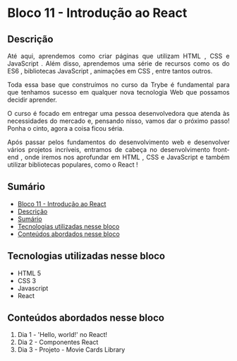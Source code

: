 # Bloco 11 - Introdução ao React

## Descrição
<p align="justify">
      Até aqui, aprendemos como criar páginas que utilizam HTML , CSS e JavaScript . Além disso, aprendemos uma série de recursos como os do ES6 , bibliotecas JavaScript , animações em CSS , entre tantos outros.
</p>
<p align="justify">
      Toda essa base que construímos no curso da Trybe é fundamental para que tenhamos sucesso em qualquer nova tecnologia Web que possamos decidir aprender.
</p>
<p align="justify">
      O curso é focado em entregar uma pessoa desenvolvedora que atenda às necessidades do mercado e, pensando nisso, vamos dar o próximo passo! Ponha o cinto, agora a coisa ficou séria.
</p>
<p align="justify">
      Após passar pelos fundamentos do desenvolvimento web e desenvolver vários projetos incríveis, entramos de cabeça no desenvolvimento front-end , onde iremos nos aprofundar em HTML , CSS e JavaScript e também utilizar bibliotecas populares, como o React !
</p>

## Sumário
- [Bloco 11 - Introdução ao React](#bloco-11---introdução-ao-react)
- [Descrição](#descrição)
- [Sumário](#sumário)
- [Tecnologias utilizadas nesse bloco](#tecnologias-utilizadas-nesse-bloco)
- [Conteúdos abordados nesse bloco](#conteúdos-abordados-nesse-bloco)

## Tecnologias utilizadas nesse bloco
- HTML 5
- CSS 3
- Javascript
- React

## Conteúdos abordados nesse bloco
1. Dia 1 - 'Hello, world!' no React!
2. Dia 2 - Componentes React
3. Dia 3 - Projeto - Movie Cards Library

